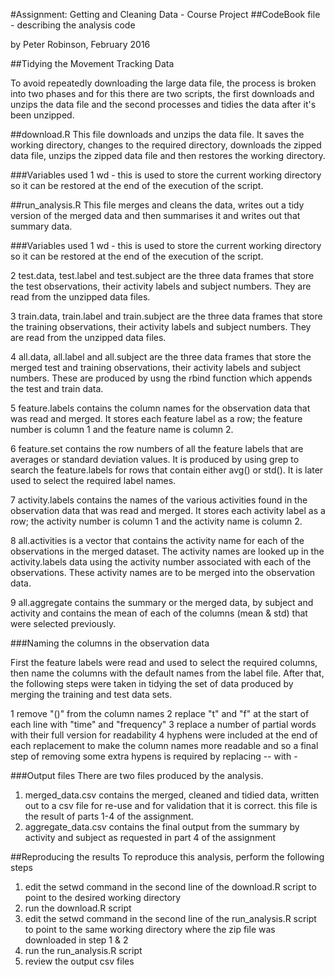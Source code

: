 #Assignment: Getting and Cleaning Data - Course Project
##CodeBook file - describing the analysis code

by Peter Robinson, February 2016

##Tidying the Movement Tracking Data

To avoid repeatedly downloading the large data file, the process is broken into two phases and for this there are two scripts, the first downloads and unzips the data file and the second processes and tidies the data after it's been unzipped.

##download.R
This file downloads and unzips the data file.
It saves the working directory, changes to the required directory, downloads the zipped data file, unzips the zipped data file and then restores the working directory.

###Variables used
1 wd - this is used to store the current working directory so it can be restored at the end of the execution of the script.

##run_analysis.R
This file merges and cleans the data, writes out a tidy version of the merged data and then summarises it and writes out that summary data.

###Variables used
1 wd - this is used to store the current working directory so it can be restored at the end of the execution of the script.

2 test.data, test.label and test.subject are the three data frames that store the test observations, their activity labels and subject numbers. They are read from the unzipped data files.

3 train.data, train.label and train.subject are the three data frames that store the training observations, their activity labels and subject numbers. They are read from the unzipped data files.

4 all.data, all.label and all.subject are the three data frames that store the merged test and training observations, their activity labels and subject numbers. These are produced by usng the rbind function which appends the test and train data.

5 feature.labels contains the column names for the observation data that was read and merged. It stores each feature label as a row; the feature number is column 1 and the feature name is column 2.

6 feature.set contains the row numbers of all the feature labels that are averages or standard deviation values. It is produced by using grep to search the feature.labels for rows that contain either avg() or std(). It is later used to select the required label names.

7 activity.labels contains the names of the various activities found in the observation data that was read and merged. It stores each activity label as a row; the activity number is column 1 and the activity name is column 2.

8 all.activities is a vector that contains the activity name for each of the observations in the merged dataset. The activity names are looked up in the activity.labels data using the activity number associated with each of the observations. These activity names are to be merged into the observation data.

9 all.aggregate contains the summary or the merged data, by subject and activity and contains the mean of each of the columns (mean & std) that were selected previously.


###Naming the columns in the observation data

First the feature labels were read and used to select the required columns, then name the columns with the default names from the label file. After that, the following steps were taken in tidying the set of data produced by merging the training and test data sets.

1 remove "()" from the column names
2 replace "t" and "f" at the start of each line with "time" and "frequency"
3 replace a number of partial words with their full version for readability
4 hyphens were included at the end of each replacement to make the column names more readable and so a final step of removing some extra hypens is required by replacing -- with -

###Output files
There are two files produced by the analysis.
1. merged_data.csv contains the merged, cleaned and tidied data, written out to a csv file for re-use and for validation that it is correct. this file is the result of parts 1-4 of the assignment.
2. aggregate_data.csv contains the final output from the summary by activity and subject as requested in part 4 of the assignment

##Reproducing the results
To reproduce this analysis, perform the following steps
1. edit the setwd command in the second line of the download.R script to point to the desired working directory
2. run the download.R script
3. edit the setwd command in the second line of the run_analysis.R script to point to the same working directory where the zip file was downloaded in step 1 & 2
4. run the run_analysis.R script
5. review the output csv files
